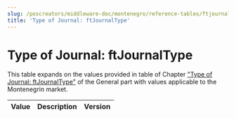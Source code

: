 ```yaml
---
slug: /poscreators/middleware-doc/montenegro/reference-tables/ftjournaltype
title: 'Type of Journal: ftJournalType'
---
```


# Type of Journal: ftJournalType

This table expands on the values provided in table of Chapter ["Type of Journal: ftJournalType"](../../general/reference-tables/reference-tables.md#c-type-of-journal-ftjournaltype-129) of the General part with values applicable to the Montenegrin market<span id="t-type-of-journal-ftjournaltype-190">.</span>

| **Value**            | **Description**                | **Version** |
|----------------------|--------------------------------|-------------|
